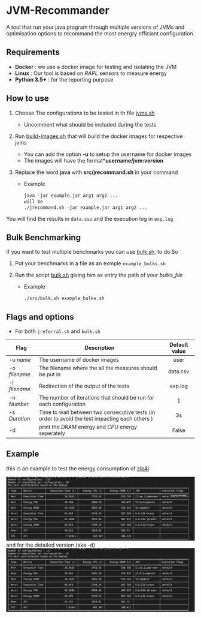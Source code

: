 # JVM-Recommander  
A tool that run your java program through multiple versions of JVMs and optimisation options to recommand the most energry efficiant configuration.  

## Requirements 
- **Docker** : we use a docker image for testing and isolating the JVM 
- **Linux** : Our tool is based on *RAPL* sensors to measure energy 
- **Python 3.5+** : for the reporting purpose 


## How to use 

1. Choose The configurations to be tested  in th file [jvms.sh](./src/jvms.sh) 
    - Uncomment what should be included during the tests

2. Run [build-images.sh](./src/buildi-images.sh) that will build the docker images for respective jvms 
    - You can add the option **-u** to setup the  username for docker images 
    - The images will have the format***username/jvm:version**
3. Replace the word **java** with **src/jrecommand.sh** in your command 
    - Example 
        ``` 
        java -jar example.jar arg1 arg2 ...
        will be 
        ./jrecommand.sh -jar example.jar arg1 arg2 ...
        ```

You will find the results in `data.csv` and the execution log in `exp.log`

## Bulk Benchmarking 

If you want to test multiple benchmarks you can use [bulk.sh](./src/bulk.sh), to do So

1. Put your benchmarks in a file as an exmple `example_bulks.sh` 

2. Run the script [bulk.sh](./src/bulk.sh) giving him as entry the path of your *bulks_file*
    - Example
        ``` 
        ./src/bulk.sh example_bulks.sh
        ```
## Flags and options 

- For both `jreferral.sh` and `bulk.sh`

|**Flag**|**Description**|**Default value**|
|--------|---------------|:---------------:|
| -u *name* | The username of docker images | user |
| -o *filename* | The filename where the all the measures should be put in | data.csv|
| -l *filename* | Redirection of the output of the tests | exp.log |
| -n *Number* | The number of iterations that should be run for each configuration | 1 | 
| -s *Duration* | Time to wait between two consecutive tests (in order to avoid the test impacting each others ) | 3s | sec|
| -d | print the *DRAM* energy and *CPU* energy seperately | False | 


## Example

this is an example to test the energy consumption of [zip4j](https://github.com/srikanth-lingala/zip4j)


![zip4j](https://github.com/chakib-belgaid/jreferral/blob/master/imgs/zip4j.png?raw=true)
and for the detailed version (aka -d)
![zip4j detailed ](https://github.com/chakib-belgaid/jreferral/blob/master/imgs/zip4jdetailed.png?raw=true)